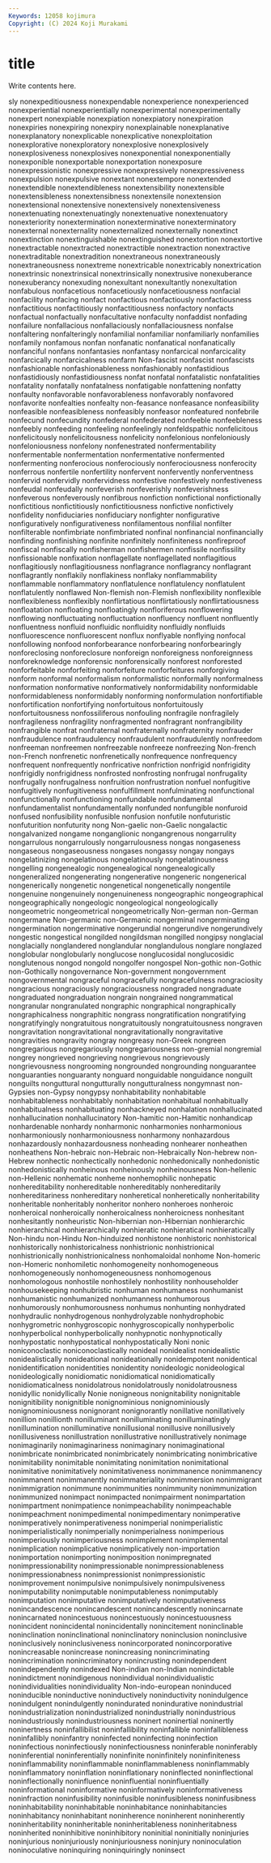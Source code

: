 ```yaml
---
Keywords: 12058 kojimura
Copyright: (C) 2024 Koji Murakami
---
```


# title

Write contents here.



sly nonexpeditiousness nonexpendable nonexperience nonexperienced nonexperiential nonexperientially nonexperimental nonexperimentally
nonexpert nonexpiable nonexpiation nonexpiatory nonexpiration nonexpiries nonexpiring nonexpiry nonexplainable nonexplanative
nonexplanatory nonexplicable nonexplicative nonexploitation nonexplorative nonexploratory nonexplosive nonexplosively nonexplosiveness nonexplosives
nonexponential nonexponentially nonexponible nonexportable nonexportation nonexposure nonexpressionistic nonexpressive nonexpressively nonexpressiveness
nonexpulsion nonexpulsive nonextant nonextempore nonextended nonextendible nonextendibleness nonextensibility nonextensible nonextensibleness
nonextensibness nonextensile nonextension nonextensional nonextensive nonextensively nonextensiveness nonextenuating nonextenuatingly nonextenuative
nonextenuatory nonexteriority nonextermination nonexterminative nonexterminatory nonexternal nonexternality nonexternalized nonexternally nonextinct
nonextinction nonextinguishable nonextinguished nonextortion nonextortive nonextractable nonextracted nonextractible nonextraction nonextractive
nonextraditable nonextradition nonextraneous nonextraneously nonextraneousness nonextreme nonextricable nonextricably nonextrication nonextrinsic
nonextrinsical nonextrinsically nonextrusive nonexuberance nonexuberancy nonexuding nonexultant nonexultantly nonexultation nonfabulous
nonfacetious nonfacetiously nonfacetiousness nonfacial nonfacility nonfacing nonfact nonfactious nonfactiously nonfactiousness
nonfactitious nonfactitiously nonfactitiousness nonfactory nonfacts nonfactual nonfactually nonfacultative nonfaculty nonfaddist
nonfading nonfailure nonfallacious nonfallaciously nonfallaciousness nonfalse nonfaltering nonfalteringly nonfamilial nonfamiliar
nonfamiliarly nonfamilies nonfamily nonfamous nonfan nonfanatic nonfanatical nonfanatically nonfanciful nonfans
nonfantasies nonfantasy nonfarcical nonfarcicality nonfarcically nonfarcicalness nonfarm Non-fascist nonfascist nonfascists
nonfashionable nonfashionableness nonfashionably nonfastidious nonfastidiously nonfastidiousness nonfat nonfatal nonfatalistic nonfatalities
nonfatality nonfatally nonfatalness nonfatigable nonfattening nonfatty nonfaulty nonfavorable nonfavorableness nonfavorably
nonfavored nonfavorite nonfealties nonfealty non-feasance nonfeasance nonfeasibility nonfeasible nonfeasibleness nonfeasibly
nonfeasor nonfeatured nonfebrile nonfecund nonfecundity nonfederal nonfederated nonfeeble nonfeebleness nonfeebly
nonfeeding nonfeeling nonfeelingly nonfeldspathic nonfelicitous nonfelicitously nonfelicitousness nonfelicity nonfelonious nonfeloniously
nonfeloniousness nonfelony nonfenestrated nonfermentability nonfermentable nonfermentation nonfermentative nonfermented nonfermenting nonferocious
nonferociously nonferociousness nonferocity nonferrous nonfertile nonfertility nonfervent nonfervently nonferventness nonfervid
nonfervidly nonfervidness nonfestive nonfestively nonfestiveness nonfeudal nonfeudally nonfeverish nonfeverishly nonfeverishness
nonfeverous nonfeverously nonfibrous nonfiction nonfictional nonfictionally nonfictitious nonfictitiously nonfictitiousness nonfictive
nonfictively nonfidelity nonfiduciaries nonfiduciary nonfighter nonfigurative nonfiguratively nonfigurativeness nonfilamentous nonfilial
nonfilter nonfilterable nonfimbriate nonfimbriated nonfinal nonfinancial nonfinancially nonfinding nonfinishing nonfinite
nonfinitely nonfiniteness nonfireproof nonfiscal nonfiscally nonfisherman nonfishermen nonfissile nonfissility nonfissionable
nonfixation nonflagellate nonflagellated nonflagitious nonflagitiously nonflagitiousness nonflagrance nonflagrancy nonflagrant nonflagrantly
nonflakily nonflakiness nonflaky nonflammability nonflammable nonflammatory nonflatulence nonflatulency nonflatulent nonflatulently
nonflawed Non-flemish non-Flemish nonflexibility nonflexible nonflexibleness nonflexibly nonflirtatious nonflirtatiously nonflirtatiousness
nonfloatation nonfloating nonfloatingly nonfloriferous nonflowering nonflowing nonfluctuating nonfluctuation nonfluency nonfluent
nonfluently nonfluentness nonfluid nonfluidic nonfluidity nonfluidly nonfluids nonfluorescence nonfluorescent nonflux
nonflyable nonflying nonfocal nonfollowing nonfood nonforbearance nonforbearing nonforbearingly nonforeclosing nonforeclosure
nonforeign nonforeigness nonforeignness nonforeknowledge nonforensic nonforensically nonforest nonforested nonforfeitable nonforfeiting
nonforfeiture nonforfeitures nonforgiving nonform nonformal nonformalism nonformalistic nonformally nonformalness nonformation
nonformative nonformatively nonformidability nonformidable nonformidableness nonformidably nonforming nonformulation nonfortifiable nonfortification
nonfortifying nonfortuitous nonfortuitously nonfortuitousness nonfossiliferous nonfouling nonfragile nonfragilely nonfragileness nonfragility
nonfragmented nonfragrant nonfrangibility nonfrangible nonfrat nonfraternal nonfraternally nonfraternity nonfrauder nonfraudulence
nonfraudulency nonfraudulent nonfraudulently nonfreedom nonfreeman nonfreemen nonfreezable nonfreeze nonfreezing Non-french
non-French nonfrenetic nonfrenetically nonfrequence nonfrequency nonfrequent nonfrequently nonfricative nonfriction nonfrigid
nonfrigidity nonfrigidly nonfrigidness nonfrosted nonfrosting nonfrugal nonfrugality nonfrugally nonfrugalness nonfruition
nonfrustration nonfuel nonfugitive nonfugitively nonfugitiveness nonfulfillment nonfulminating nonfunctional nonfunctionally nonfunctioning
nonfundable nonfundamental nonfundamentalist nonfundamentally nonfunded nonfungible nonfuroid nonfused nonfusibility nonfusible
nonfusion nonfutile nonfuturistic nonfuturition nonfuturity nong Non-gaelic non-Gaelic nongalactic nongalvanized
nongame nonganglionic nongangrenous nongarrulity nongarrulous nongarrulously nongarrulousness nongas nongaseness nongaseous
nongaseousness nongases nongassy nongay nongays nongelatinizing nongelatinous nongelatinously nongelatinousness nongelling
nongenealogic nongenealogical nongenealogically nongeneralized nongenerating nongenerative nongeneric nongenerical nongenerically nongenetic
nongenetical nongenetically nongentile nongenuine nongenuinely nongenuineness nongeographic nongeographical nongeographically nongeologic
nongeological nongeologically nongeometric nongeometrical nongeometrically Non-german non-German nongermane Non-germanic non-Germanic
nongerminal nongerminating nongermination nongerminative nongerundial nongerundive nongerundively nongestic nongestical nongilded
nongildsman nongilled nongipsy nonglacial nonglacially nonglandered nonglandular nonglandulous nonglare nonglazed
nonglobular nonglobularly nonglucose nonglucosidal nonglucosidic nonglutenous nongod nongold nongolfer nongospel
Non-gothic non-Gothic non-Gothically nongovernance Non-government nongovernment nongovernmental nongraceful nongracefully nongracefulness
nongraciosity nongracious nongraciously nongraciousness nongraded nongraduate nongraduated nongraduation nongrain nongrained
nongrammatical nongranular nongranulated nongraphic nongraphical nongraphically nongraphicalness nongraphitic nongrass nongratification
nongratifying nongratifyingly nongratuitous nongratuitously nongratuitousness nongraven nongravitation nongravitational nongravitationally nongravitative
nongravities nongravity nongray nongreasy non-Greek nongreen nongregarious nongregariously nongregariousness non-gremial
nongremial nongrey nongrieved nongrieving nongrievous nongrievously nongrievousness nongrooming nongrounded nongrounding
nonguarantee nonguaranties nonguaranty nonguard nonguidable nonguidance nonguilt nonguilts nonguttural nongutturally
nongutturalness nongymnast non-Gypsies non-Gypsy nongypsy nonhabitability nonhabitable nonhabitableness nonhabitably nonhabitation
nonhabitual nonhabitually nonhabitualness nonhabituating nonhackneyed nonhalation nonhallucinated nonhallucination nonhallucinatory Non-hamitic
non-Hamitic nonhandicap nonhardenable nonhardy nonharmonic nonharmonies nonharmonious nonharmoniously nonharmoniousness nonharmony
nonhazardous nonhazardously nonhazardousness nonheading nonhearer nonheathen nonheathens Non-hebraic non-Hebraic non-Hebraically
Non-hebrew non-Hebrew nonhectic nonhectically nonhedonic nonhedonically nonhedonistic nonhedonistically nonheinous nonheinously
nonheinousness Non-hellenic non-Hellenic nonhematic nonheme nonhemophilic nonhepatic nonhereditability nonhereditable nonhereditably
nonhereditarily nonhereditariness nonhereditary nonheretical nonheretically nonheritability nonheritable nonheritably nonheritor nonhero
nonheroes nonheroic nonheroical nonheroically nonheroicalness nonheroicness nonhesitant nonhesitantly nonheuristic Non-hibernian
non-Hibernian nonhierarchic nonhierarchical nonhierarchically nonhieratic nonhieratical nonhieratically Non-hindu non-Hindu Non-hinduized
nonhistone nonhistoric nonhistorical nonhistorically nonhistoricalness nonhistrionic nonhistrionical nonhistrionically nonhistrionicalness nonhomaloidal
nonhome Non-homeric non-Homeric nonhomiletic nonhomogeneity nonhomogeneous nonhomogeneously nonhomogeneousness nonhomogenous nonhomologous
nonhostile nonhostilely nonhostility nonhouseholder nonhousekeeping nonhubristic nonhuman nonhumaness nonhumanist nonhumanistic
nonhumanized nonhumanness nonhumorous nonhumorously nonhumorousness nonhumus nonhunting nonhydrated nonhydraulic nonhydrogenous
nonhydrolyzable nonhydrophobic nonhygrometric nonhygroscopic nonhygroscopically nonhyperbolic nonhyperbolical nonhyperbolically nonhypnotic nonhypnotically
nonhypostatic nonhypostatical nonhypostatically Noni nonic noniconoclastic noniconoclastically nonideal nonidealist nonidealistic
nonidealistically nonideational nonideationally nonidempotent nonidentical nonidentification nonidentities nonidentity nonideologic nonideological
nonideologically nonidiomatic nonidiomatical nonidiomatically nonidiomaticalness nonidolatrous nonidolatrously nonidolatrousness nonidyllic nonidyllically
Nonie nonigneous nonignitability nonignitable nonignitibility nonignitible nonignominious nonignominiously nonignominiousness nonignorant
nonignorantly nonillative nonillatively nonillion nonillionth nonilluminant nonilluminating nonilluminatingly nonillumination nonilluminative
nonillusional nonillusive nonillusively nonillusiveness nonillustration nonillustrative nonillustratively nonimage nonimaginarily nonimaginariness
nonimaginary nonimaginational nonimbricate nonimbricated nonimbricately nonimbricating nonimbricative nonimitability nonimitable nonimitating
nonimitation nonimitational nonimitative nonimitatively nonimitativeness nonimmanence nonimmanency nonimmanent nonimmanently nonimmateriality
nonimmersion nonimmigrant nonimmigration nonimmune nonimmunities nonimmunity nonimmunization nonimmunized nonimpact nonimpacted
nonimpairment nonimpartation nonimpartment nonimpatience nonimpeachability nonimpeachable nonimpeachment nonimpedimental nonimpedimentary nonimperative
nonimperatively nonimperativeness nonimperial nonimperialistic nonimperialistically nonimperially nonimperialness nonimperious nonimperiously nonimperiousness
nonimplement nonimplemental nonimplication nonimplicative nonimplicatively non-importation nonimportation nonimporting nonimposition nonimpregnated
nonimpressionability nonimpressionable nonimpressionableness nonimpressionabness nonimpressionist nonimpressionistic nonimprovement nonimpulsive nonimpulsively nonimpulsiveness
nonimputability nonimputable nonimputableness nonimputably nonimputation nonimputative nonimputatively nonimputativeness nonincandescence nonincandescent
nonincandescently nonincarnate nonincarnated nonincestuous nonincestuously nonincestuousness nonincident nonincidental nonincidentally nonincitement
noninclinable noninclination noninclinational noninclinatory noninclusion noninclusive noninclusively noninclusiveness nonincorporated nonincorporative
nonincreasable nonincrease nonincreasing nonincriminating nonincrimination nonincriminatory nonincrusting nonindependent nonindependently nonindexed
Non-indian non-Indian nonindictable nonindictment nonindigenous nonindividual nonindividualistic nonindividualities nonindividuality Non-indo-european
noninduced noninducible noninductive noninductively noninductivity nonindulgence nonindulgent nonindulgently nonindurated nonindurative
nonindustrial nonindustrialization nonindustrialized nonindustrially nonindustrious nonindustriously nonindustriousness noninert noninertial noninertly
noninertness noninfallibilist noninfallibility noninfallible noninfallibleness noninfallibly noninfantry noninfected noninfecting noninfection
noninfectious noninfectiously noninfectiousness noninferable noninferably noninferential noninferentially noninfinite noninfinitely noninfiniteness
noninflammability noninflammable noninflammableness noninflammably noninflammatory noninflation noninflationary noninflected noninflectional noninflectionally
noninfluence noninfluential noninfluentially noninformational noninformative noninformatively noninformativeness noninfraction noninfusibility noninfusible
noninfusibleness noninfusibness noninhabitability noninhabitable noninhabitance noninhabitancies noninhabitancy noninhabitant noninherence noninherent
noninherently noninheritability noninheritable noninheritableness noninheritabness noninherited noninhibitive noninhibitory noninitial noninitially
noninjuries noninjurious noninjuriously noninjuriousness noninjury noninoculation noninoculative noninquiring noninquiringly noninsect
